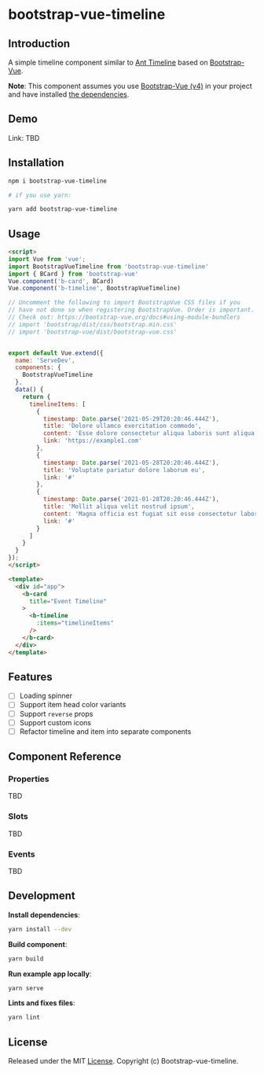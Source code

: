 # bootstrap-vue-timeline

## Introduction
A simple timeline component similar to [Ant Timeline](https://www.antdv.com/components/timeline/) based on [Bootstrap-Vue](https://bootstrap-vue.org/).

**Note**: This component assumes you use [Bootstrap-Vue (v4)](https://bootstrap-vue.org/) in your project and have installed [the dependencies](https://bootstrap-vue.org/docs).

## Demo

Link: TBD

## Installation

```bash
npm i bootstrap-vue-timeline

# if you use yarn:

yarn add bootstrap-vue-timeline
```

## Usage

```html
<script>
import Vue from 'vue';
import BootstrapVueTimeline from 'bootstrap-vue-timeline'
import { BCard } from 'bootstrap-vue'
Vue.component('b-card', BCard)
Vue.component('b-timeline', BootstrapVueTimeline)

// Uncomment the following to import BootstrapVue CSS files if you
// have not done so when registering BootstrapVue. Order is important.
// Check out: https://bootstrap-vue.org/docs#using-module-bundlers
// import 'bootstrap/dist/css/bootstrap.min.css'
// import 'bootstrap-vue/dist/bootstrap-vue.css'


export default Vue.extend({
  name: 'ServeDev',
  components: {
    BootstrapVueTimeline
  },
  data() {
    return {
      timelineItems: [
        {
          timestamp: Date.parse('2021-05-29T20:20:46.444Z'),
          title: 'Dolore ullamco exercitation commodo',
          content: 'Esse dolore consectetur aliqua laboris sunt aliqua do non.',
          link: 'https://example1.com'
        },
        {
          timestamp: Date.parse('2021-05-28T20:20:46.444Z'),
          title: 'Voluptate pariatur dolore laborum eu',
          link: '#'
        },
        {
          timestamp: Date.parse('2021-01-28T20:20:46.444Z'),
          title: 'Mollit aliqua velit nostrud ipsum',
          content: 'Magna officia est fugiat sit esse consectetur labore elit nulla duis consectetur. Et sit velit ad ipsum officia.',
          link: '#'
        }
      ]
    }
  }
});
</script>

<template>
  <div id="app">
    <b-card
      title="Event Timeline"
    >
      <b-timeline
        :items="timelineItems"
      />
    </b-card>
  </div>
</template>
```

## Features
- [ ] Loading spinner
- [ ] Support item head color variants
- [ ] Support `reverse` props
- [ ] Support custom icons
- [ ] Refactor timeline and item into separate components

## Component Reference
### Properties
TBD
### Slots
TBD
### Events
TBD

## Development

**Install dependencies**:
```bash
yarn install --dev
```

**Build component**:
```bash
yarn build
```

**Run example app locally**:
```bash
yarn serve
```

**Lints and fixes files**:
```bash
yarn lint
```

## License

Released under the MIT [License](./LICENSE). Copyright (c) Bootstrap-vue-timeline.